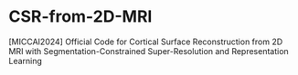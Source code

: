 # CSR-from-2D-MRI
[MICCAI2024] Official Code for Cortical Surface Reconstruction from 2D MRI with Segmentation-Constrained Super-Resolution and Representation Learning
